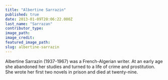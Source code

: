 ```yaml
---
title: "Albertine Sarrazin"
published: true
date: 2013-01-09T20:06:22.000Z
last_name: "Sarrazan"
contributor_type:
image_path:
image_credit:
featured_image_path:
slug: albertine-sarrazin
---
```


Albertine Sarrazin (1937-1967) was a French-Algerian writer. At an early age she abandoned her studies and turned to a life of crime and prostitution. She wrote her first two novels in prison and died at twenty-nine.

